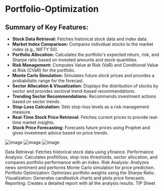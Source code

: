 # Portfolio-Optimization


## Summary of Key Features:
- **Stock Data Retrieval:** Fetches historical stock data and index data.
- **Market Index Comparison:** Compares individual stocks to the market index (e.g., NIFTY 50).
- **Portfolio Allocation:** Calculates the portfolio's expected return, risk, and Sharpe ratio based on invested amounts and stock quantities.
- **Risk Management:** Computes Value at Risk (VaR) and Conditional Value at Risk (CVaR) for the portfolio.
- **Monte Carlo Simulation:** Simulates future stock prices and provides a probabilistic range for the forecast.
- **Sector Allocation & Visualization:** Displays the distribution of stocks by sector and provides sectoral trend-based recommendations.
- **Trending Sector Recommendations:** Recommends investment actions based on sector trends.
- **Stop-Loss Calculation:** Sets stop-loss levels as a risk management measure.
- **Real-Time Stock Price Retrieval:** Fetches current prices to provide real-time market insights.
- **Stock Price Forecasting:** Forecasts future prices using Prophet and gives investment advice based on price trends.

![image](https://github.com/user-attachments/assets/33ed3539-1161-486b-8bd9-5c485b738f37)
![image](https://github.com/user-attachments/assets/1a6e8072-0c83-47f5-b707-7aaf603fc9bb)
![image](https://github.com/user-attachments/assets/a5622512-0202-4368-aad9-c41a9532b7dd)

Data Retrieval: Fetches historical stock data using yfinance.
Performance Analysis: Calculates profit/loss, stop-loss thresholds, sector allocation, and compares portfolio performance with an index.
Risk Analysis: Analyzes news sentiment and performs Monte Carlo simulation for price prediction.
Portfolio Optimization: Optimizes portfolio weights using the Sharpe Ratio.
Visualization: Generates candlestick charts and plots price forecasts.
Reporting: Creates a detailed report with all the analysis results.
TIP Sheet
